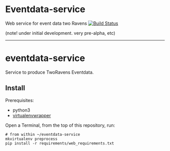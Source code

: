 # Eventdata-service
Web service for event data two Ravens
[![Build Status](https://travis-ci.org/TwoRavens/raven-metadata-service.svg?branch=master)](https://travis-ci.org/TwoRavens/raven-metadata-service.svg)

(note! under initial development. very pre-alpha, etc)

---

# eventdata-service

Service to produce TwoRavens Eventdata.

## Install

Prerequisites:
  - python3
  - [virtualenvwrapper](http://virtualenvwrapper.readthedocs.io/en/latest/install.html)


Open a Terminal, from the top of this repository, run:

```
# from within ~/eventdata-service
mkvirtualenv preprocess
pip install -r requirements/web_requirements.txt
```
